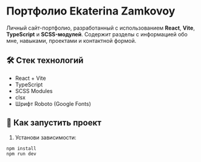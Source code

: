 # Портфолио Ekaterina Zamkovoy

Личный сайт-портфолио, разработанный с использованием **React**, **Vite**, **TypeScript** и **SCSS-модулей**. Содержит разделы с информацией обо мне, навыками, проектами и контактной формой.


## 🛠️ Стек технологий

- React + Vite
- TypeScript
- SCSS Modules
- clsx
- Шрифт Roboto (Google Fonts)

## 🚀 Как запустить проект

1. Установи зависимости:

```bash
npm install
npm run dev